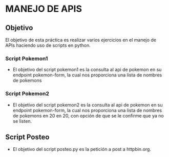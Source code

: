
# MANEJO DE APIS

## Objetivo
El objetivo de esta práctica es realizar varios ejercicios en el manejo de APIs haciendo uso de scripts en python.

### Script Pokemon1
- El objetivo del script pokemon1 es la consulta al api de pokemon en su endpoint pokemon-form, la cual nos proporciona una lista de nombres de pokemons
### Script Pokemon2
- El objetivo del script pokemon2 es la consulta al api de pokemon en su endpoint pokemon-form, la cual nos proporciona una lista de nombres de pokemons en 20 en 20, con opción de que se le confirme que ya no se listen. 

## Script Posteo
- El objetivo del script posteo.py es la petición a  post a httpbin.org.
